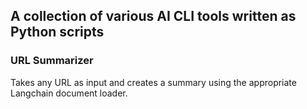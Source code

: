 ## A collection of various AI CLI tools written as Python scripts

### URL Summarizer
Takes any URL as input and creates a summary using the appropriate Langchain document loader.
